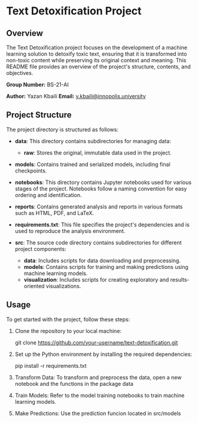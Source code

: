 # Text Detoxification Project

## Overview

The Text Detoxification project focuses on the development of a machine learning solution to detoxify toxic text, ensuring that it is transformed into non-toxic content while preserving its original context and meaning. This README file provides an overview of the project's structure, contents, and objectives.

**Group Number:** BS-21-AI

**Author:** Yazan Kbaili
**Email:** y.kbaili@innopolis.university

## Project Structure

The project directory is structured as follows:

- **data**: This directory contains subdirectories for managing data:
  - **raw**: Stores the original, immutable data used in the project.

- **models**: Contains trained and serialized models, including final checkpoints.

- **notebooks**: This directory contains Jupyter notebooks used for various stages of the project. Notebooks follow a naming convention for easy ordering and identification.

- **reports**: Contains generated analysis and reports in various formats such as HTML, PDF, and LaTeX.

- **requirements.txt**: This file specifies the project's dependencies and is used to reproduce the analysis environment.

- **src**: The source code directory contains subdirectories for different project components:
  - **data**: Includes scripts for data downloading and preprocessing.
  - **models**: Contains scripts for training and making predictions using machine learning models.
  - **visualization**: Includes scripts for creating exploratory and results-oriented visualizations.

## Usage

To get started with the project, follow these steps:

1. Clone the repository to your local machine:

   git clone https://github.com/your-username/text-detoxification.git

2. Set up the Python environment by installing the required dependencies:

    pip install -r requirements.txt

3. Transform Data: To transform and preprocess the data, open a new notebook and the functions in the package data

4. Train Models: Refer to the model training notebooks to train machine learning models.

5. Make Predictions: Use the prediction funcion located in  src/models
